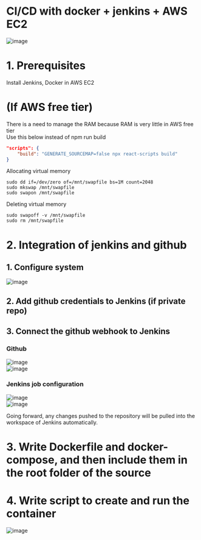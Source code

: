 # CI/CD with docker + jenkins + AWS EC2
![image](https://github.com/vacu9708/Tools-etc/assets/67142421/8c279e5c-9ad0-45b9-8656-683fe773d7b9)

# 1. Prerequisites
Install Jenkins, Docker in AWS EC2

# (If AWS free tier)
There is a need to manage the RAM because RAM is very little in AWS free tier<br>
Use this below instead of npm run build
~~~json
"scripts": {
    "build": "GENERATE_SOURCEMAP=false npx react-scripts build"
}
~~~
Allocating virtual memory
~~~
sudo dd if=/dev/zero of=/mnt/swapfile bs=1M count=2048
sudo mkswap /mnt/swapfile
sudo swapon /mnt/swapfile
~~~
Deleting virtual memory
~~~
sudo swapoff -v /mnt/swapfile
sudo rm /mnt/swapfile
~~~

# 2. Integration of jenkins and github
## 1. Configure system
![image](https://github.com/vacu9708/Tools-etc/assets/67142421/87cb601f-7a69-4c57-80c1-885859367ace)

## 2. Add github credentials to Jenkins (if private repo)

## 3. Connect the github webhook to Jenkins
### Github
![image](https://user-images.githubusercontent.com/67142421/236819817-cc44373c-91cd-4267-9ced-274b5966f210.png)<br>
![image](https://user-images.githubusercontent.com/67142421/236820133-010056e3-91d1-4f25-bd56-817282f1c786.png)<br>
### Jenkins job configuration
![image](https://github.com/vacu9708/Tools-etc/assets/67142421/636e7a6a-0ff6-45b1-988f-20ec71319ecb)<br>
![image](https://user-images.githubusercontent.com/67142421/236828541-483c5b40-2caa-466e-86f2-d9a7648c8a2a.png)<br>

Going forward, any changes pushed to the repository will be pulled into the workspace of Jenkins automatically.

# 3. Write Dockerfile and docker-compose, and then include them in the root folder of the source

# 4. Write script to create and run the container
![image](https://github.com/vacu9708/Tools-etc/assets/67142421/6c38c622-8fa0-4852-9d79-60f8e32843d8)
